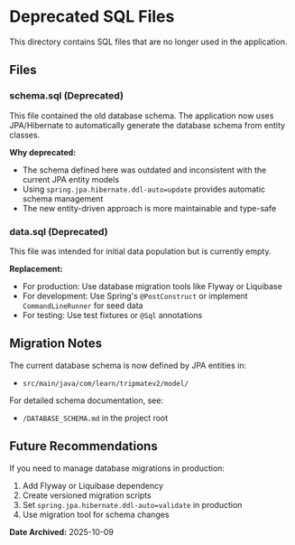# Deprecated SQL Files

This directory contains SQL files that are no longer used in the application.

## Files

### schema.sql (Deprecated)
This file contained the old database schema. The application now uses JPA/Hibernate to automatically generate the database schema from entity classes.

**Why deprecated:**
- The schema defined here was outdated and inconsistent with the current JPA entity models
- Using `spring.jpa.hibernate.ddl-auto=update` provides automatic schema management
- The new entity-driven approach is more maintainable and type-safe

### data.sql (Deprecated)
This file was intended for initial data population but is currently empty.

**Replacement:**
- For production: Use database migration tools like Flyway or Liquibase
- For development: Use Spring's `@PostConstruct` or implement `CommandLineRunner` for seed data
- For testing: Use test fixtures or `@Sql` annotations

## Migration Notes

The current database schema is now defined by JPA entities in:
- `src/main/java/com/learn/tripmatev2/model/`

For detailed schema documentation, see:
- `/DATABASE_SCHEMA.md` in the project root

## Future Recommendations

If you need to manage database migrations in production:
1. Add Flyway or Liquibase dependency
2. Create versioned migration scripts
3. Set `spring.jpa.hibernate.ddl-auto=validate` in production
4. Use migration tool for schema changes

**Date Archived:** 2025-10-09
